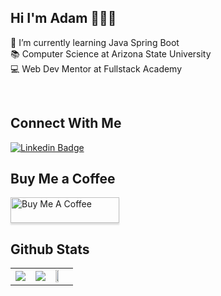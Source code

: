 ## Hi I'm Adam 👨🏻‍💻 

🌱 I’m currently learning Java Spring Boot<br>
📚 Computer Science at Arizona State University<br>
💻 Web Dev Mentor at Fullstack Academy <br>

<br>

<div>
    <h2 align=left> Connect With Me </h2>
</div>

[![Linkedin Badge](https://img.shields.io/badge/LinkedIn-0077B5?style=for-the-badge&logo=linkedin&logoColor=white)](https://www.linkedin.com/in/adam-marey)

<div>
    <h2 align=left> Buy Me a Coffee </h2>
</div>
<a href="https://www.buymeacoffee.com/phyhxmmjrj" target="_blank"><img src="https://www.buymeacoffee.com/assets/img/custom_images/orange_img.png" alt="Buy Me A Coffee" style="height: 41px !important;width: 174px !important;box-shadow: 0px 3px 2px 0px rgba(190, 190, 190, 0.5) !important
;-webkit-box-shadow: 0px 3px
 2px 0px rgba(190, 190, 190, 0.5) !important;" ></a>

<div>
    <h2 align=left> Github Stats</h2>
</div>
<table>
    <tr>
        <td colspan="2" rowspan="2">
            <a href = "https://git.io/streak-stats">
        <img src="https://streak-stats.demolab.com/?user=adam-marey&theme=blueberry_duo">
            </a>
        </a>
        </td>
        <td colspan="2" rowspan="2">
        <img src="https://github-readme-stats.vercel.app/api?username=adam-marey&theme=github_dark&show_icons=true">
        </a>
        </td>
  <td>
    <img height="50%" width="auto" src ="https://github-readme-stats.vercel.app/api/top-langs/?username=adam-marey&layout=compact&hide_border=true&theme=darcula&bg_color=00000000&langs_count=6&hide=jupyter%20notebook,tex,css,php">
  </td>
    </tr>
</table>
